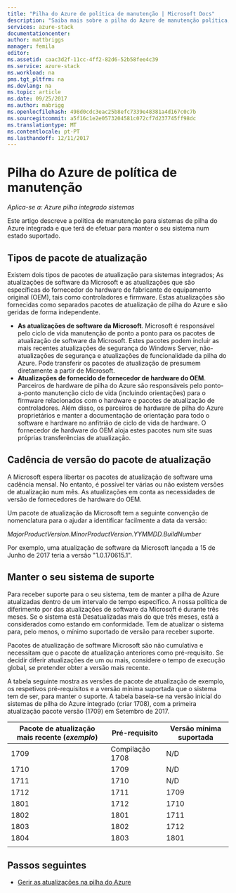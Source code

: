 ```yaml
---
title: "Pilha do Azure de política de manutenção | Microsoft Docs"
description: "Saiba mais sobre a pilha do Azure de manutenção política, como manter um sistema integrado num estado suportado."
services: azure-stack
documentationcenter: 
author: mattbriggs
manager: femila
editor: 
ms.assetid: caac3d2f-11cc-4ff2-82d6-52b58fee4c39
ms.service: azure-stack
ms.workload: na
pms.tgt_pltfrm: na
ms.devlang: na
ms.topic: article
ms.date: 09/25/2017
ms.author: mabrigg
ms.openlocfilehash: 498d0cdc3eac25b8efc7339e48381a4d167c0c7b
ms.sourcegitcommit: a5f16c1e2e0573204581c072cf7d237745ff98dc
ms.translationtype: MT
ms.contentlocale: pt-PT
ms.lasthandoff: 12/11/2017
---
```

# <a name="azure-stack-servicing-policy"></a>Pilha do Azure de política de manutenção

*Aplica-se a: Azure pilha integrado sistemas*

Este artigo descreve a política de manutenção para sistemas de pilha do Azure integrada e que terá de efetuar para manter o seu sistema num estado suportado. 

## <a name="update-package-types"></a>Tipos de pacote de atualização

Existem dois tipos de pacotes de atualização para sistemas integrados; As atualizações de software da Microsoft e as atualizações que são específicas do fornecedor do hardware de fabricante de equipamento original (OEM), tais como controladores e firmware. Estas atualizações são fornecidas como separados pacotes de atualização de pilha do Azure e são geridas de forma independente.

- **As atualizações de software da Microsoft**. Microsoft é responsável pelo ciclo de vida manutenção de ponto a ponto para os pacotes de atualização de software da Microsoft. Estes pacotes podem incluir as mais recentes atualizações de segurança do Windows Server, não-atualizações de segurança e atualizações de funcionalidade da pilha do Azure. Pode transferir os pacotes de atualização de presumem diretamente a partir de Microsoft.
- **Atualizações de fornecido de fornecedor de hardware do OEM**. Parceiros de hardware de pilha do Azure são responsáveis pelo ponto-a-ponto manutenção ciclo de vida (incluindo orientações) para o firmware relacionados com o hardware e pacotes de atualização de controladores. Além disso, os parceiros de hardware de pilha do Azure proprietários e manter a documentação de orientação para todo o software e hardware no anfitrião de ciclo de vida de hardware. O fornecedor de hardware do OEM aloja estes pacotes num site suas próprias transferências de atualização.

## <a name="update-package-release-cadence"></a>Cadência de versão do pacote de atualização

A Microsoft espera libertar os pacotes de atualização de software uma cadência mensal. No entanto, é possível ter várias ou não existem versões de atualização num mês. As atualizações em conta as necessidades de versão de fornecedores de hardware do OEM.

Um pacote de atualização da Microsoft tem a seguinte convenção de nomenclatura para o ajudar a identificar facilmente a data da versão:

*MajorProductVersion.MinorProductVersion.YYMMDD.BuildNumber*

Por exemplo, uma atualização de software da Microsoft lançada a 15 de Junho de 2017 teria a versão "1.0.170615.1".

## <a name="keep-your-system-under-support"></a>Manter o seu sistema de suporte

Para receber suporte para o seu sistema, tem de manter a pilha de Azure atualizadas dentro de um intervalo de tempo específico. A nossa política de diferimento por das atualizações de software da Microsoft é durante três meses. Se o sistema está Desatualizadas mais do que três meses, está a considerados como estando em conformidade. Tem de atualizar o sistema para, pelo menos, o mínimo suportado de versão para receber suporte. 

Pacotes de atualização de software Microsoft são não cumulativa e necessitam que o pacote de atualização anteriores como pré-requisito. Se decidir diferir atualizações de um ou mais, considere o tempo de execução global, se pretender obter a versão mais recente.

A tabela seguinte mostra as versões de pacote de atualização de exemplo, os respetivos pré-requisitos e a versão mínima suportada que o sistema tem de ser, para manter o suporte. A tabela baseia-se na versão inicial do sistemas de pilha do Azure integrado (criar 1708), com a primeira atualização pacote versão (1709) em Setembro de 2017. 

| Pacote de atualização mais recente (*exemplo*) | Pré-requisito | Versão mínima suportada |
| -- | -- | -- |
| 1709 | Compilação 1708 | N/D |
| 1710 | 1709 | N/D |
| 1711 | 1710 | N/D |
| 1712 | 1711 | 1709 |
| 1801 | 1712 | 1710 |
| 1802 | 1801 | 1711 |
| 1803 | 1802 | 1712 |
| 1804 | 1803 | 1801 |
| | | 

## <a name="next-steps"></a>Passos seguintes

- [Gerir as atualizações na pilha do Azure](azure-stack-updates.md)


